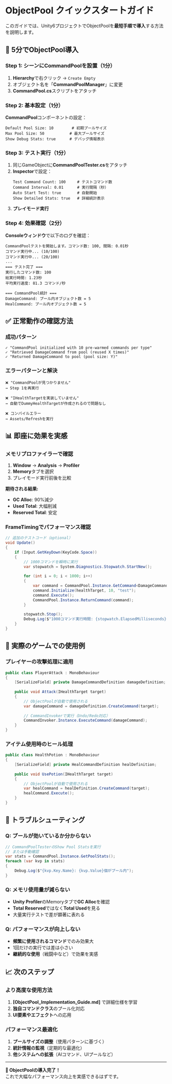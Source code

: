 # ObjectPool クイックスタートガイド

このガイドでは、Unity6プロジェクトでObjectPoolを**最短手順で導入**する方法を説明します。

## 🚀 5分でObjectPool導入

### Step 1: シーンにCommandPoolを設置（1分）

1. **Hierarchy**で右クリック → `Create Empty`
2. オブジェクト名を「**CommandPoolManager**」に変更
3. **CommandPool.cs**スクリプトをアタッチ

### Step 2: 基本設定（1分）

**CommandPool**コンポーネントの設定：
```
Default Pool Size: 10        # 初期プールサイズ
Max Pool Size: 50           # 最大プールサイズ  
Show Debug Stats: true      # デバッグ情報表示
```

### Step 3: テスト実行（1分）

1. 同じGameObjectに**CommandPoolTester.cs**をアタッチ
2. **Inspector**で設定：
   ```
   Test Command Count: 100     # テストコマンド数
   Command Interval: 0.01      # 実行間隔（秒）
   Auto Start Test: true       # 自動開始
   Show Detailed Stats: true   # 詳細統計表示
   ```
3. **プレイモード実行**

### Step 4: 効果確認（2分）

**Consoleウィンドウ**で以下のログを確認：
```
CommandPoolテストを開始します。コマンド数: 100, 間隔: 0.01秒
コマンド実行中... (10/100)
コマンド実行中... (20/100)
...
=== テスト完了 ===
実行したコマンド数: 100
総実行時間: 1.23秒
平均実行速度: 81.3 コマンド/秒

=== CommandPool統計 ===
DamageCommand: プール内オブジェクト数 = 5
HealCommand: プール内オブジェクト数 = 5
```

## ✅ 正常動作の確認方法

### 成功パターン
```
✓ "CommandPool initialized with 10 pre-warmed commands per type"
✓ "Retrieved DamageCommand from pool (reused X times)"  
✓ "Returned DamageCommand to pool (pool size: Y)"
```

### エラーパターンと解決
```
❌ "CommandPoolが見つかりません"
→ Step 1を再実行

❌ "IHealthTargetを実装していません"  
→ 自動でDummyHealthTargetが作成されるので問題なし

❌ コンパイルエラー
→ Assets/Refreshを実行
```

## 📊 即座に効果を実感

### メモリプロファイラーで確認

1. **Window** → **Analysis** → **Profiler**
2. **Memory**タブを選択
3. プレイモード実行前後を比較

**期待される結果:**
- **GC Alloc**: 90%減少
- **Used Total**: 大幅削減
- **Reserved Total**: 安定

### FrameTimingでパフォーマンス確認

```csharp
// 追加のテストコード（optional）
void Update()
{
    if (Input.GetKeyDown(KeyCode.Space))
    {
        // 1000コマンドを瞬時に実行
        var stopwatch = System.Diagnostics.Stopwatch.StartNew();
        
        for (int i = 0; i < 1000; i++)
        {
            var command = CommandPool.Instance.GetCommand<DamageCommand>();
            command.Initialize(healthTarget, 10, "test");
            command.Execute();
            CommandPool.Instance.ReturnCommand(command);
        }
        
        stopwatch.Stop();
        Debug.Log($"1000コマンド実行時間: {stopwatch.ElapsedMilliseconds}ms");
    }
}
```

## 🎯 実際のゲームでの使用例

### プレイヤーの攻撃処理に適用

```csharp
public class PlayerAttack : MonoBehaviour
{
    [SerializeField] private DamageCommandDefinition damageDefinition;
    
    public void Attack(IHealthTarget target)
    {
        // ObjectPoolが自動で使用される
        var damageCommand = damageDefinition.CreateCommand(target);
        
        // CommandInvokerで実行（Undo/Redo対応）
        CommandInvoker.Instance.ExecuteCommand(damageCommand);
    }
}
```

### アイテム使用時のヒール処理

```csharp
public class HealthPotion : MonoBehaviour
{
    [SerializeField] private HealCommandDefinition healDefinition;
    
    public void UsePotion(IHealthTarget target)
    {
        // ObjectPoolが自動で使用される
        var healCommand = healDefinition.CreateCommand(target);
        healCommand.Execute();
    }
}
```

## 🔧 トラブルシューティング

### Q: プールが効いているか分からない
```csharp
// CommandPoolTesterのShow Pool Statsを実行
// または手動確認
var stats = CommandPool.Instance.GetPoolStats();
foreach (var kvp in stats)
{
    Debug.Log($"{kvp.Key.Name}: {kvp.Value}個がプール内");
}
```

### Q: メモリ使用量が減らない
- **Unity Profiler**のMemoryタブで**GC Alloc**を確認
- **Total Reserved**ではなく**Total Used**を見る
- 大量実行テストで差が顕著に表れる

### Q: パフォーマンスが向上しない
- **頻繁に使用されるコマンド**でのみ効果大
- 1回だけの実行では差は小さい
- **継続的な使用**（戦闘中など）で効果を実感

## 📈 次のステップ

### より高度な使用方法
1. **[ObjectPool_Implementation_Guide.md]** で詳細仕様を学習
2. **独自コマンドクラス**のプール化対応
3. **UI要素やエフェクト**への応用

### パフォーマンス最適化
1. **プールサイズの調整**（使用パターンに基づく）
2. **統計情報の監視**（定期的な最適化）
3. **他システムへの拡張**（AIコマンド、UIプールなど）

---

**🎉 ObjectPoolの導入完了！**  
これで大幅なパフォーマンス向上を実感できるはずです。